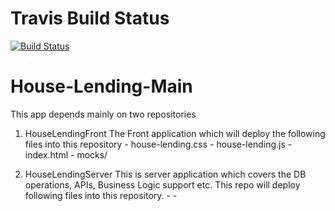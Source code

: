 # Travis Build Status #
[![Build Status](https://travis-ci.org/house-lending-apps/HouseLendingFront.svg?branch=master)](https://travis-ci.org/house-lending-apps/HouseLendingFront)

# House-Lending-Main

This app depends mainly on two repositories

1)  HouseLendingFront
    The Front application which will deploy the following files into this repository
        - house-lending.css
        - house-lending.js
        - index.html
        - mocks/

2)  HouseLendingServer 
    This is server application which covers the DB operations, APIs, Business Logic support etc.
    This repo will deploy following files into this repository.
        -
        -